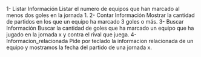 1- Listar Información
Listar el numero de equipos que han marcado al menos dos goles en la jornada 1.
2- Contar Información
Mostrar la cantidad de partidos en los que un equipo ha marcado 3 goles o más.
3- Buscar Información
Buscar la cantidad de goles que ha marcado un equipo que ha jugado en la jornada x y contra el rival que juega. 
4- Informacion_relacionada
Pide por teclado la informacion relacionada de un equipo y mostramos la fecha del partido de una jornada x.
